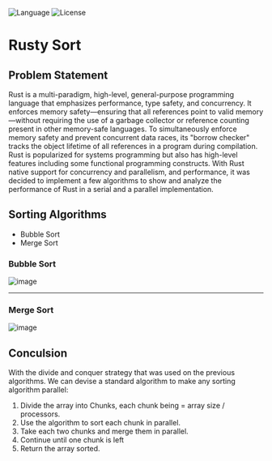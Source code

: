 ![Language](https://img.shields.io/badge/language-Rust%20-brown.svg)
![License](https://img.shields.io/badge/License-MIT%20-red.svg)

# Rusty Sort
## Problem Statement
Rust is a multi-paradigm, high-level, general-purpose programming language that emphasizes performance, type safety, and concurrency. It enforces memory safety—ensuring that all references point to valid memory—without requiring the use of a garbage collector or reference counting present in other memory-safe languages. To simultaneously enforce memory safety and prevent concurrent data races, its "borrow checker" tracks the object lifetime of all references in a program during compilation. Rust is popularized for systems programming but also has high-level features including some functional programming constructs.
With Rust native support for concurrency and parallelism, and performance, it was decided to implement a few algorithms to show and analyze the performance of Rust in a serial and a parallel implementation.

## Sorting Algorithms
-   Bubble Sort
-   Merge Sort

### Bubble Sort
![image](https://github.com/ad3ldev/rusty-sort/assets/58489322/142e72a8-3325-45db-887d-33c926fdaf83)

-----------------------------------------------------------------------------------------------------------------------------------

### Merge Sort
![image](https://github.com/ad3ldev/rusty-sort/assets/58489322/1a5cc60a-c3d8-4bec-8a59-14a78dee5629)

## Conculsion
With the divide and conquer strategy that was used on the previous algorithms.
We can devise a standard algorithm to make any sorting algorithm parallel:
1. Divide the array into Chunks, each chunk being = array size / processors.
2. Use the algorithm to sort each chunk in parallel.
3. Take each two chunks and merge them in parallel.
4. Continue until one chunk is left
5. Return the array sorted.
